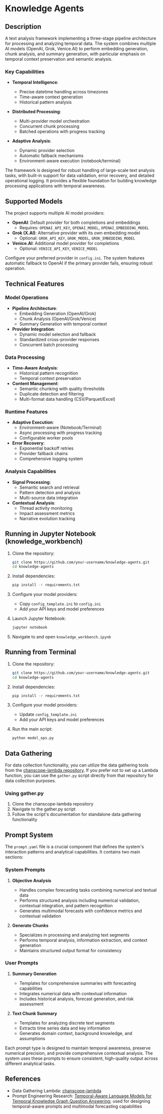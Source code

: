 # Knowledge Agents

## Description
A text analysis framework implementing a three-stage pipeline architecture for processing and analyzing temporal data. The system combines multiple AI models (OpenAI, Grok, Venice.AI) to perform embedding generation, chunk analysis, and summary generation, with particular emphasis on temporal context preservation and semantic analysis.

### Key Capabilities
- **Temporal Intelligence**: 
  - Precise datetime handling across timezones
  - Time-aware context generation
  - Historical pattern analysis
  
- **Distributed Processing**:
  - Multi-provider model orchestration
  - Concurrent chunk processing
  - Batched operations with progress tracking

- **Adaptive Analysis**:
  - Dynamic provider selection
  - Automatic fallback mechanisms
  - Environment-aware execution (notebook/terminal)

The framework is designed for robust handling of large-scale text analysis tasks, with built-in support for data validation, error recovery, and detailed operational logging. It provides a flexible foundation for building knowledge processing applications with temporal awareness.

## Supported Models
The project supports multiple AI model providers:
- **OpenAI**: Default provider for both completions and embeddings
  - Requires: `OPENAI_API_KEY`, `OPENAI_MODEL`, `OPENAI_EMBEDDING_MODEL`
- **Grok (X.AI)**: Alternative provider with its own embedding model
  - Optional: `GROK_API_KEY`, `GROK_MODEL`, `GROK_EMBEDDING_MODEL`
- **Venice.AI**: Additional model provider for completions
  - Optional: `VENICE_API_KEY`, `VENICE_MODEL`

Configure your preferred provider in `config.ini`. The system features automatic fallback to OpenAI if the primary provider fails, ensuring robust operation.

## Technical Features

### Model Operations
- **Pipeline Architecture**:
  - Embedding Generation (OpenAI/Grok)
  - Chunk Analysis (OpenAI/Grok/Venice)
  - Summary Generation with temporal context
- **Provider Integration**:
  - Dynamic model selection and fallback
  - Standardized cross-provider responses
  - Concurrent batch processing

### Data Processing
- **Time-Aware Analysis**:
  - Historical pattern recognition
  - Temporal context preservation
- **Content Management**:
  - Semantic chunking with quality thresholds
  - Duplicate detection and filtering
  - Multi-format data handling (CSV/Parquet/Excel)

### Runtime Features
- **Adaptive Execution**:
  - Environment-aware (Notebook/Terminal)
  - Async processing with progress tracking
  - Configurable worker pools
- **Error Recovery**:
  - Exponential backoff retries
  - Provider fallback chains
  - Comprehensive logging system

### Analysis Capabilities
- **Signal Processing**:
  - Semantic search and retrieval
  - Pattern detection and analysis
  - Multi-source data integration
- **Contextual Analysis**:
  - Thread activity monitoring
  - Impact assessment metrics
  - Narrative evolution tracking

## Running in Jupyter Notebook (knowledge_workbench)
1. Clone the repository:
   ```bash
   git clone https://github.com/your-username/knowledge-agents.git
   cd knowledge-agents
   ```

2. Install dependencies:
   ```bash
   pip install -r requirements.txt
   ```

3. Configure your model providers:
   - Copy `config_template.ini` to `config.ini`
   - Add your API keys and model preferences

4. Launch Jupyter Notebook:
   ```bash
   jupyter notebook
   ```

5. Navigate to and open `knowledge_workbench.ipynb`

## Running from Terminal
1. Clone the repository:
   ```bash
   git clone https://github.com/your-username/knowledge-agents.git
   cd knowledge-agents
   ```

2. Install dependencies:
   ```bash
   pip install -r requirements.txt
   ```

3. Configure your model providers:
   - Update `config_template.ini`
   - Add your API keys and model preferences

4. Run the main script:
   ```bash
   python model_ops.py
   ```

## Data Gathering
For data collection functionality, you can utilize the data gathering tools from the [chanscope-lambda repository](https://github.com/joelwk/chanscope-lambda). If you prefer not to set up a Lambda function, you can use the `gather.py` script directly from that repository for data collection purposes.

### Using gather.py
1. Clone the chanscope-lambda repository
2. Navigate to the gather.py script
3. Follow the script's documentation for standalone data gathering functionality

## Prompt System
The `prompt.yaml` file is a crucial component that defines the system's interaction patterns and analytical capabilities. It contains two main sections:

### System Prompts
1. **Objective Analysis**
   - Handles complex forecasting tasks combining numerical and textual data
   - Performs structured analysis including numerical validation, contextual integration, and pattern recognition
   - Generates multimodal forecasts with confidence metrics and contextual validation

2. **Generate Chunks**
   - Specializes in processing and analyzing text segments
   - Performs temporal analysis, information extraction, and context generation
   - Maintains structured output format for consistency

### User Prompts
1. **Summary Generation**
   - Templates for comprehensive summaries with forecasting capabilities
   - Integrates numerical data with contextual information
   - Includes historical analysis, forecast generation, and risk assessment

2. **Text Chunk Summary**
   - Templates for analyzing discrete text segments
   - Extracts time series data and key information
   - Generates domain context, background knowledge, and assumptions

Each prompt type is designed to maintain temporal awareness, preserve numerical precision, and provide comprehensive contextual analysis. The system uses these prompts to ensure consistent, high-quality output across different analytical tasks.

## References
- Data Gathering Lambda: [chanscope-lambda](https://github.com/joelwk/chanscope-lambda)
- Prompt Engineering Research: [Temporal-Aware Language Models for Temporal Knowledge Graph Question Answering](https://arxiv.org/pdf/2410.18959); used for designing temporal-aware prompts and multimodal forecasting capabilities